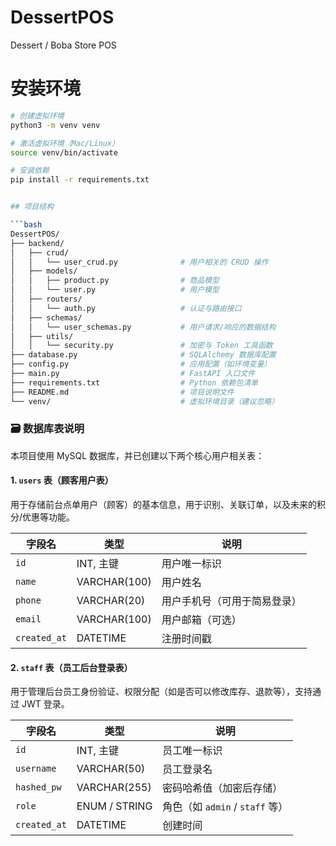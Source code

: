# DessertPOS
Dessert / Boba Store POS
# 安装环境

```bash
# 创建虚拟环境
python3 -m venv venv

# 激活虚拟环境（Mac/Linux）
source venv/bin/activate

# 安装依赖
pip install -r requirements.txt


## 项目结构

```bash
DessertPOS/
├── backend/
│   ├── crud/
│   │   └── user_crud.py              # 用户相关的 CRUD 操作
│   ├── models/
│   │   ├── product.py                # 商品模型
│   │   └── user.py                   # 用户模型
│   ├── routers/
│   │   └── auth.py                   # 认证与路由接口
│   ├── schemas/
│   │   └── user_schemas.py           # 用户请求/响应的数据结构
│   ├── utils/
│   │   └── security.py               # 加密与 Token 工具函数
├── database.py                       # SQLAlchemy 数据库配置
├── config.py                         # 应用配置（如环境变量）
├── main.py                           # FastAPI 入口文件
├── requirements.txt                  # Python 依赖包清单
├── README.md                         # 项目说明文件
└── venv/                             # 虚拟环境目录（建议忽略）
```
### 🗃 数据库表说明

本项目使用 MySQL 数据库，并已创建以下两个核心用户相关表：

#### 1. `users` 表（顾客用户表）

用于存储前台点单用户（顾客）的基本信息，用于识别、关联订单，以及未来的积分/优惠等功能。

| 字段名       | 类型           | 说明                           |
|--------------|----------------|--------------------------------|
| `id`         | INT, 主键       | 用户唯一标识                   |
| `name`       | VARCHAR(100)   | 用户姓名                       |
| `phone`      | VARCHAR(20)    | 用户手机号（可用于简易登录）   |
| `email`      | VARCHAR(100)   | 用户邮箱（可选）               |
| `created_at` | DATETIME       | 注册时间戳                     |

#### 2. `staff` 表（员工后台登录表）

用于管理后台员工身份验证、权限分配（如是否可以修改库存、退款等），支持通过 JWT 登录。

| 字段名       | 类型           | 说明                             |
|--------------|----------------|----------------------------------|
| `id`         | INT, 主键       | 员工唯一标识                     |
| `username`   | VARCHAR(50)    | 员工登录名                       |
| `hashed_pw`  | VARCHAR(255)   | 密码哈希值（加密后存储）         |
| `role`       | ENUM / STRING  | 角色（如 `admin` / `staff` 等） |
| `created_at` | DATETIME       | 创建时间                         |
